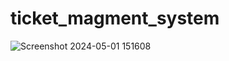 # ticket_magment_system 
![Screenshot 2024-05-01 151608](https://github.com/Zeeshan12344/ticket_magment_system/assets/83493244/3bf71c05-3b21-44d2-b22b-ded951e1fcfd)
